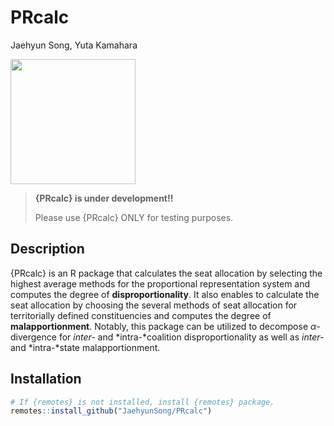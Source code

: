 # PRcalc
Jaehyun Song, Yuta Kamahara

<img src="https://www.jaysong.net/PRcalc/figs/prcalc.png"
data-fig-align="center" width="200" />

> **{PRcalc} is under development!!**
>
> Please use {PRcalc} ONLY for testing purposes.

## Description

{PRcalc} is an R package that calculates the seat allocation by
selecting the highest average methods for the proportional
representation system and computes the degree of **disproportionality**.
It also enables to calculate the seat allocation by choosing the several
methods of seat allocation for territorially defined constituencies and
computes the degree of **malapportionment**. Notably, this package can
be utilized to decompose *α*-divergence for *inter-* and
*intra-*coalition disproportionality as well as *inter-* and
*intra-*state malapportionment.

## Installation

``` r
# If {remotes} is not installed, install {remotes} package.
remotes::install_github("JaehyunSong/PRcalc")
```
